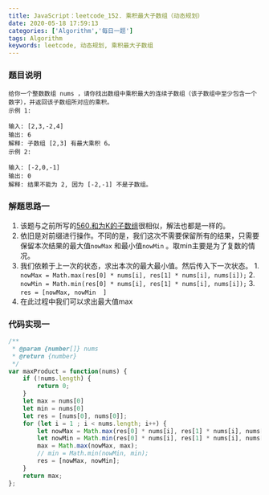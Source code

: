 ```yaml
---
title: JavaScript：leetcode_152. 乘积最大子数组（动态规划）
date: 2020-05-18 17:59:13
categories: ['Algorithm','每日一题']
tags: Algorithm
keywords: leetcode, 动态规划, 乘积最大子数组
---
```


### 题目说明
```
给你一个整数数组 nums ，请你找出数组中乘积最大的连续子数组（该子数组中至少包含一个数字），并返回该子数组所对应的乘积。
示例 1:

输入: [2,3,-2,4]
输出: 6
解释: 子数组 [2,3] 有最大乘积 6。
示例 2:

输入: [-2,0,-1]
输出: 0
解释: 结果不能为 2, 因为 [-2,-1] 不是子数组。
```
<!-- more -->

### 解题思路一
1. 该题与之前所写的[560.和为K的子数组](https://blog.csdn.net/lunhui1994_/article/details/106136488)很相似，解法也都是一样的。
2. 依旧是对前缀进行操作。不同的是，我们这次不需要保留所有的结果，只需要保留本次结果的最大值`nowMax` 和最小值`nowMin` 。取min主要是为了复数的情况。
3. 我们依赖于上一次的状态，求出本次的最大最小值。然后传入下一次状态。
		1. `nowMax = Math.max(res[0] * nums[i], res[1] * nums[i], nums[i]);`
 		2. `nowMin = Math.min(res[0] * nums[i], res[1] * nums[i], nums[i]);`
	   	3. `res = [nowMax, nowMin  ]`
4. 在此过程中我们可以求出最大值max


### 代码实现一
```javascript
/**
 * @param {number[]} nums
 * @return {number}
 */
var maxProduct = function(nums) {
    if (!nums.length) {
        return 0;
    }
    let max = nums[0]
    let min = nums[0]
    let res = [nums[0], nums[0]];
    for (let i = 1 ; i < nums.length; i++) {
        let nowMax = Math.max(res[0] * nums[i], res[1] * nums[i], nums[i]);
        let nowMin = Math.min(res[0] * nums[i], res[1] * nums[i], nums[i]);
        max = Math.max(nowMax, max);
        // min = Math.min(nowMin, min);
        res = [nowMax, nowMin];
    }
    return max;
};
```
